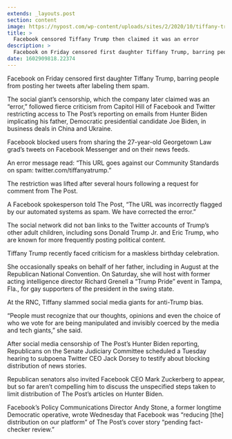 ```yaml
--- 
extends: _layouts.post 
section: content 
image: https://nypost.com/wp-content/uploads/sites/2/2020/10/tiffany-trump.jpg?quality=90&strip=all&w=1200 
title: > 
  Facebook censored Tiffany Trump then claimed it was an error 
description: > 
  Facebook on Friday censored first daughter Tiffany Trump, barring people from posting her tweets after labeling them spam.Facebook blocked users from sharing the 27-year-old Georgetown Law grad’s tweets on Facebook Messenger and on their news feeds.A Facebook spokesperson told The Post, “The URL was incorrectly flagged by our automated systems as spam.At the RNC, Tiffany slammed social media giants for anti-Trump bias.Republican senators also invited Facebook CEO Mark Zuckerberg to appear, but so far aren’t compelling him to discuss the unspecified steps taken to limit distribution of The Post’s articles on Hunter Biden. 
date: 1602909818.22374 
--- 
```

Facebook on Friday censored first daughter Tiffany Trump, barring people from posting her tweets after labeling them spam.

The social giant’s censorship, which the company later claimed was an “error,” followed fierce criticism from Capitol Hill of Facebook and Twitter restricting access to The Post’s reporting on emails from Hunter Biden implicating his father, Democratic presidential candidate Joe Biden, in business deals in China and Ukraine.

Facebook blocked users from sharing the 27-year-old Georgetown Law grad’s tweets on Facebook Messenger and on their news feeds.

An error message read: “This URL goes against our Community Standards on spam: twitter.com/tiffanyatrump.”

The restriction was lifted after several hours following a request for comment from The Post.

A Facebook spokesperson told The Post, “The URL was incorrectly flagged by our automated systems as spam. We have corrected the error.”

The social network did not ban links to the Twitter accounts of Trump’s other adult children, including sons Donald Trump Jr. and Eric Trump, who are known for more frequently posting political content.

Tiffany Trump recently faced criticism for a maskless birthday celebration.

She occasionally speaks on behalf of her father, including in August at the Republican National Convention. On Saturday, she will host with former acting intelligence director Richard Grenell a “Trump Pride” event in Tampa, Fla., for gay supporters of the president in the swing state.

At the RNC, Tiffany slammed social media giants for anti-Trump bias.

“People must recognize that our thoughts, opinions and even the choice of who we vote for are being manipulated and invisibly coerced by the media and tech giants,” she said.

After social media censorship of The Post’s Hunter Biden reporting, Republicans on the Senate Judiciary Committee scheduled a Tuesday hearing to subpoena Twitter CEO Jack Dorsey to testify about blocking distribution of news stories.

Republican senators also invited Facebook CEO Mark Zuckerberg to appear, but so far aren’t compelling him to discuss the unspecified steps taken to limit distribution of The Post’s articles on Hunter Biden.

Facebook’s Policy Communications Director Andy Stone, a former longtime Democratic operative, wrote Wednesday that Facebook was “reducing [the] distribution on our platform” of The Post’s cover story “pending fact-checker review.”